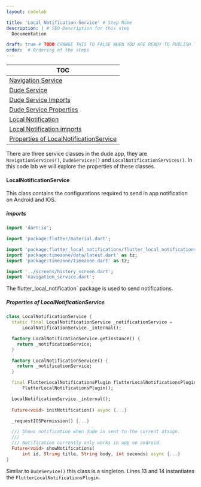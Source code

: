 ```yaml
---
layout: codelab

title: 'Local Notification Service' # Step Name
description: | # SEO Description for this step
  Documentation

draft: true # TODO CHANGE THIS TO FALSE WHEN YOU ARE READY TO PUBLISH THE PAGE
order:  # Ordering of the steps
---
```

| TOC                              |
|----------------------------------|
|  [Navigation Service](#navigationservice)       |
|  [Dude Service](#dudeservice)         |
|  [Dude Service Imports](#imports)             |
|  [Dude Service Properties](#properties-of-dudeservice) |
|  [Local Notification](#localnotificationservice) |
|  [Local Notification imports](#imports-1) |
|  [Properties of LocalNotificationService](#properties-of-localnotificationservice) |


There are three service classes in the dude app, they are `NavigationServices()`, `DudeServices()` and `LocalNotificationServices()`. In this code lab we will explore the properties of these classes.


#### LocalNotificationService

This class contains the configurations required to send in app notification on Android and IOS.

##### imports

```dart
import 'dart:io';

import 'package:flutter/material.dart';

import 'package:flutter_local_notifications/flutter_local_notifications.dart';
import 'package:timezone/data/latest.dart' as tz;
import 'package:timezone/timezone.dart' as tz;

import '../screens/history_screen.dart';
import 'navigation_service.dart';
```

The flutter_local_notification` package is used to send notifications.

##### Properties of LocalNotificationService

```dart
class LocalNotificationService {
  static final LocalNotificationService _notificationService =
      LocalNotificationService._internal();

  factory LocalNotificationService.getInstance() {
    return _notificationService;
  }

  factory LocalNotificationService() {
    return _notificationService;
  }

  final FlutterLocalNotificationsPlugin flutterLocalNotificationsPlugin =
      FlutterLocalNotificationsPlugin();

  LocalNotificationService._internal();
  
  Future<void> initNotification() async {...}

  _requestIOSPermission() {...}

  /// Shows notification when dude is sent to the current atsign.
  ///
  /// Notification currently only works in app on android.
  Future<void> showNotifications(
      int id, String title, String body, int seconds) async {...}
}
```

Similar to `DudeService()` this class is a singleton. Lines 13 and 14 instantiates the `FlutterLocalNotificationsPlugin`.
